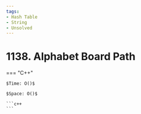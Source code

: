 ```yaml
---
tags:
- Hash Table
- String
- Unsolved
---
```



# 1138. Alphabet Board Path

=== "C++"

    $Time: O()$

    $Space: O()$

    ```c++
    ```